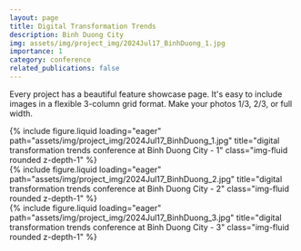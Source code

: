 ```yaml
---
layout: page
title: Digital Transformation Trends
description: Binh Duong City
img: assets/img/project_img/2024Jul17_BinhDuong_1.jpg
importance: 1
category: conference
related_publications: false
---
```


Every project has a beautiful feature showcase page.
It's easy to include images in a flexible 3-column grid format.
Make your photos 1/3, 2/3, or full width.

<div class="row">
    <div>
        {% include figure.liquid loading="eager" path="assets/img/project_img/2024Jul17_BinhDuong_1.jpg" title="digital transformation trends conference at Binh Duong City - 1" class="img-fluid rounded z-depth-1" %}
    </div>
</div>
<div class="row">
    <div>
        {% include figure.liquid loading="eager" path="assets/img/project_img/2024Jul17_BinhDuong_2.jpg" title="digital transformation trends conference at Binh Duong City - 2" class="img-fluid rounded z-depth-1" %}
    </div>
</div>
<div class="row">
    <div>
        {% include figure.liquid loading="eager" path="assets/img/project_img/2024Jul17_BinhDuong_3.jpg" title="digital transformation trends conference at Binh Duong City - 3" class="img-fluid rounded z-depth-1" %}
    </div>
</div>
